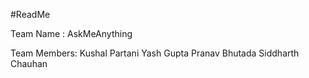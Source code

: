 #ReadMe

Team Name : AskMeAnything

Team Members:
Kushal Partani
Yash Gupta 
Pranav Bhutada
Siddharth Chauhan